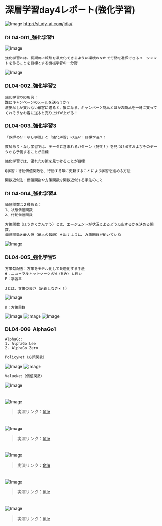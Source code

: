 # 深層学習day4レポート(強化学習)

![Image](/bnr_jdla.png)
http://study-ai.com/jdla/


### DL04-001_強化学習1
![Image](/DL04-001_強化学習1_00m40s.png)
```
強化学習とは、長期的に報酬を最大化できるように環境のなかで行動を選択できるエージェントを作ることを目標とする機械学習の一分野
```
![Image](/DL04-001_強化学習1_06m30s.png)


### DL04-002_強化学習2
```
強化学習の応用例：
誰にキャンペーンのメールを送ろうか？
激安品しか買わない顧客に送ると、損になる。キャンペーン商品とほかの商品を一緒に買ってくれそうなお客に送ると売り上げが上がる！
```


### DL04-003_強化学習3
```
「教師あり・なし学習」と「強化学習」の違い：目標が違う！

教師あり・なし学習では、データに含まれるパターン（特徴！）を見つけ出すおよびそのデータから予測することが目標

強化学習では、優れた方策を見つけることが目標
```
```
Q学習：行動価値関数を、行動する毎に更新することにより学習を進める方法

関数近似法：価値関数や方策関数を関数近似する手法のこと
```


### DL04-004_強化学習4
```
価値関数は２種ある：
1、状態価値関数
2、行動価値関数
```
```
方策関数（ほうさくかんすう）とは、エージェントが状況によるどう反応するかを決める関数。
価値関数を最大値（最大の報酬）を出すように、方策関数が動いている
```
![Image](/DL04-002_強化学習2_07m00s.png)


### DL04-005_強化学習5
```
方策勾配法：方策をモデル化して最適化する手法
θ：ニューラルネットワークのW（重み）と近い
E：学習率

Jとは、方策の良さ（定義しなきゃ！）
```
![Image](/DL04-005_強化学習5_04m15s.png)

```
π：方策関数
```
![Image](/DL04-005_強化学習5_08m15s.png)
![Image](/DL04-005_強化学習5_10m00s.png)
![Image](/DL04-005_強化学習5_11m40s.png)


### DL04-006_AlphaGo1
```
AlphaGo:
1. AlphaGo Lee
2. AlphaGo Zero
```

```
PolicyNet（方策関数）
```
![Image](/DL04-006_AlphaGo1_02m00s.png)
![Image](/DL04-006_AlphaGo1_04m15s.png)


```
ValueNet（価値関数）
```
![Image](/DL04-006_AlphaGo1_09m45s.png)


### 
```

```
![Image](/.png)
> 実演リンク：[title](https://)


### 
```

```
![Image](/.png)
> 実演リンク：[title](https://)


### 
```

```
![Image](/.png)
> 実演リンク：[title](https://)


### 
```

```
![Image](/.png)
> 実演リンク：[title](https://)


### 
```

```
![Image](/.png)
> 実演リンク：[title](https://)








